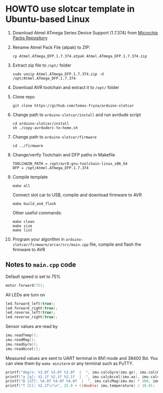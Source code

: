# HOWTO use slotcar template in Ubuntu-based Linux

1. Download Atmel ATmega Series Device Support (1.7.374) from [Microchip Packs Repository](http://packs.download.atmel.com/)

2. Rename Atmel Pack File (atpak) to ZIP:

   ```shell
   cp Atmel.ATmega_DFP.1.7.374.atpak Atmel.ATmega_DFP.1.7.374.zip
   ```

3. Extract zip file to `/opt/` folder

   ```shell
   sudo unzip Atmel.ATmega_DFP.1.7.374.zip -d /opt/Atmel.ATmega_DFP.1.7.374
   ```

4. Download AVR toolchain and extract it to `/opt/` folder

5. Clone repo

   ```shell
   git clone https://github.com/tomas-fryza/arduino-slotcar
   ```

6. Change path to `arduino-slotcar/install` and run avrdude script

   ```shell
   cd arduino-slotcar/install
   sh ./copy-avrduderc-to-home.sh
   ```

7. Change path to `arduino-slotcar/firmware`

   ```shell
   cd ../firmware
   ```

8. Change/verify Toolchain and DFP paths in Makefile

   ```shell
   TOOLCHAIN_PATH = /opt/avr8-gnu-toolchain-linux_x86_64
   DFP = /opt/Atmel.ATmega_DFP.1.7.374
   ```

9. Compile template

   ```shell
   make all
   ```

   Connect slot car to USB, compile and download firmware to AVR

   ```shell
   make build_and_flash
   ```

   Other useful commands:

   ```shell
   make clean
   make size
   make list
   ```

10. Program your algorithm in `arduino-slotcar/firmware/arcar/src/main.cpp` file, compile and flash the firmware to AVR

## Notes to `main.cpp` code

Default speed is set to 75%

```c
motor.forward(75);
```

All LEDs are turn on

```c
led.forward_left(true);
led.forward_right(true);
led.reverse_left(true);
led.reverse_right(true);
```

Sensor values are read by

```c
imu.readTemp();
imu.readMag();
imu.readGyro();
imu.readAccel();
```

Measured values are sent to UART terminal in 8N1 mode and 38400 Bd. You can view them by `make miniterm` or any terminal such as PuTTY.

```c
printf("deg/s: %3.0f %3.0f %3.0f  |  ", imu.calcGyro(imu.gx), imu.calcGyro(imu.gy), imu.calcGyro(imu.gz));
printf("a [g]: %2.1f %2.1f %2.1f  |  ", imu.calcAccel(imu.ax), imu.calcAccel(imu.ay), imu.calcAccel(imu.az));
printf("B [uT]: %4.0f %4.0f %4.0f  |  ", imu.calcMag(imu.mx) * 100, imu.calcMag(imu.my) * 100, imu.calcMag(imu.mz) * 100);
printf("T [C]: %2.1f\r\n", 25.0 + ((double) imu.temperature) / 16.0);
```
